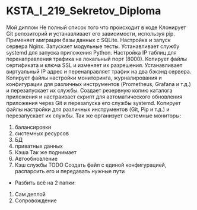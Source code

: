 # KSTA_I_219_Sekretov_Diploma
Мой диплом
Не полный список того что происходит в коде 
Клонирует Git репозиторий и устанавливает его зависимости, используя pip. 
Применяет миграции базы данных с SQLite. 
Настройка и запуск сервера Nginx. 
Запускает модульные тесты.
Устанавливает службу systemd для запуска приложения Python.
Настройка IP таблиц для перенаправления трафика на локальный порт (8000). 
Копирует файлы сертификата и ключа SSL и изменяет их разрешения.
Устанавливает виртуальный IP адрес и перенаправляет трафик на два бэкэнд сервера. 
Копирует файлы настройки мониторинга, журналирования и конфигурации для различных инструментов (Prometheus, Grafana и т.д.) и перезапускает их службы. 
Создает резервную копию каталога приложения и настраивает скрипт для автоматического обновления приложения через Git и перезапуска его службы systemd.
Копирует файлы настройки для различных инструментов (Git, Pip и т.д.) и перезапускает их службы.
Так же организует системные мониторы:
1) балансировки
2) системных ресурсов
3) БД
4) приватных данных
5) Кэша
Так же поднимает
1) Автообновление
2) Кэш службы
TODO Создать файл с единой конфигурацией, распарсить его и передавать нужные пути 
+ Разбить всё на 2 папки: 
1) Сам деплой
2) Сопровождение
